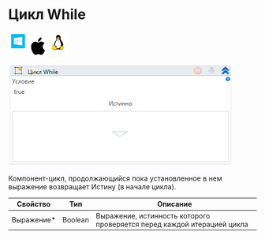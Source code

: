 # Цикл While

![](<../../../.gitbook/assets/image (816).png>)

![](<../../../.gitbook/assets/image (58).png>)

Компонент-цикл, продолжающийся пока установленное в нем выражение возвращает Истину (в начале цикла).

| Свойство    | Тип     | Описание                                                                |
| ----------- | ------- | ----------------------------------------------------------------------- |
| Выражение\* | Boolean | Выражение, истинность которого проверяется перед каждой итерацией цикла |

